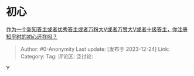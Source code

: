 # 初心
[作为一个新知答主或者优秀答主或者万粉大V或者万赞大V或者十级答主，你注册知乎时的初心还在吗？](https://www.zhihu.com/question/634874670/answer/3336821431)

> Author: #0-Anonymity
> Last update: [发布于 2023-12-24]
> Link:
> Category: 
> Tag:
> 评论区:
> 泛讨论:

Y

